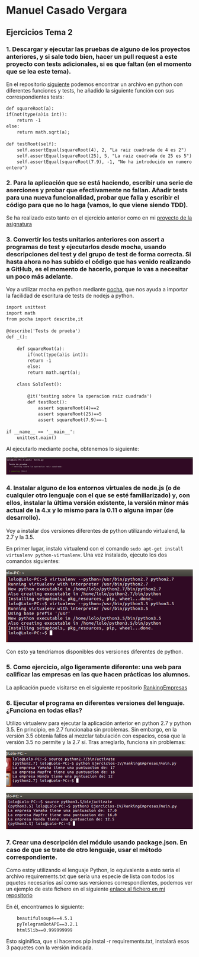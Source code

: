 # Manuel Casado Vergara

## Ejercicios Tema 2

### 1. Descargar y ejecutar las pruebas de alguno de los proyectos anteriores, y si sale todo bien, hacer un pull request a este proyecto con tests adicionales, si es que faltan (en el momento que se lea este tema).

En el repositorio [siguiente](https://github.com/cvlolo/tdd-gdg) podemos encontrar un archivo en python con diferentes funciones y tests, he añadido la siguiente función con sus correspondientes
tests:

	
	def squareRoot(a):
    if(not(type(a)is int)):
        return -1
    else:
        return math.sqrt(a);

	def testRoot(self):
		self.assertEqual(squareRoot(4), 2, "La raiz cuadrada de 4 es 2")
		self.assertEqual(squareRoot(25), 5, "La raiz cuadrada de 25 es 5")
		self.assertEqual(squareRoot(7.9), -1, "No ha introducido un numero entero")
 	
### 2. Para la aplicación que se está haciendo, escribir una serie de aserciones y probar que efectivamente no fallan. Añadir tests para una nueva funcionalidad, probar que falla y escribir el código para que no lo haga (vamos, lo que viene siendo TDD).

Se ha realizado esto tanto en el ejercicio anterior como en mi [proyecto de la asignatura](https://github.com/cvlolo/IV-Proyecto) 

### 3. Convertir los tests unitarios anteriores con assert a programas de test y ejecutarlos desde mocha, usando descripciones del test y del grupo de test de forma correcta. Si hasta ahora no has subido el código que has venido realizando a GitHub, es el momento de hacerlo, porque lo vas a necesitar un poco más adelante.

Voy a utilizar mocha en python mediante [pocha](https://github.com/rlgomes/pocha), que nos ayuda a importar la facilidad de escritura de tests de nodejs a python.

	import unittest
	import math
	from pocha import describe,it

	@describe('Tests de prueba')
	def _():
	
		def squareRoot(a):
		    if(not(type(a)is int)):
			return -1
		    else:
			return math.sqrt(a);

		class SoloTest():

			@it('testing sobre la operacion raiz cuadrada') 
			def testRoot():
				assert squareRoot(4)==2
				assert squareRoot(25)==5
				assert squareRoot(7.9)==-1

	if __name__ == '__main__':
	    unittest.main()


Al ejecutarlo mediante pocha, obtenemos lo siguiente:

![img](https://github.com/cvlolo/Ejercicios-IV/blob/master/img/pocha.png)

### 4. Instalar alguno de los entornos virtuales de node.js (o de cualquier otro lenguaje con el que se esté familiarizado) y, con ellos, instalar la última versión existente, la versión minor más actual de la 4.x y lo mismo para la 0.11 o alguna impar (de desarrollo).

Voy a instalar dos versiones diferentes de python utilizando virtualend, la 2.7 y la 3.5. 

En primer lugar, instalo virtualend con el comando `sudo apt-get install virtualenv python-virtualenv`. Una vez instalado, ejecuto los dos comandos siguientes:

![img](https://github.com/cvlolo/Ejercicios-IV/blob/master/img/virtualenv.png)

Con esto ya tendriamos disponibles dos versiones diferentes de python.


### 5. Como ejercicio, algo ligeramente diferente: una web para calificar las empresas en las que hacen prácticas los alumnos.

La aplicación puede visitarse en el siguiente repositorio [RankingEmpresas](https://github.com/cvlolo/Ejercicios-IV/tree/master/RankingEmpresas)

### 6. Ejecutar el programa en diferentes versiones del lenguaje. ¿Funciona en todas ellas? 

Utilizo virtualenv para ejecutar la aplicación anterior en python 2.7 y python 3.5. En principio, en 2.7 funcionaba sin problemas. Sin embargo, en la versión 3.5 obtenía fallos al mezclar tabulación 
con espacios, cosa que la versión 3.5 no permite y la 2.7 sí. Tras arreglarlo, funciona sin problemas:

![img](https://github.com/cvlolo/Ejercicios-IV/blob/master/img/2.7.png)

![img](https://github.com/cvlolo/Ejercicios-IV/blob/master/img/3.5.png)

### 7. Crear una descripción del módulo usando package.json. En caso de que se trate de otro lenguaje, usar el método correspondiente.

Como estoy utilizando el lenguaje Python, lo equivalente a esto sería el archivo requirements.txt que sería una especie de lista con todos los pquetes necesarios así como sus versiones correspondientes, podemos ver un ejemplo de este fichero en el siguiente [enlace al fichero en mi repositorio](https://github.com/cvlolo/IV-Proyecto/blob/master/requirements.txt)

En él, encontramos lo siguiente:

		beautifulsoup4==4.5.1
		pyTelegramBotAPI==3.2.1
		html5lib==0.999999999

Esto siginifica, que si hacemos pip instal -r requirements.txt, instalará esos 3 paquetes con la versión indicada.
